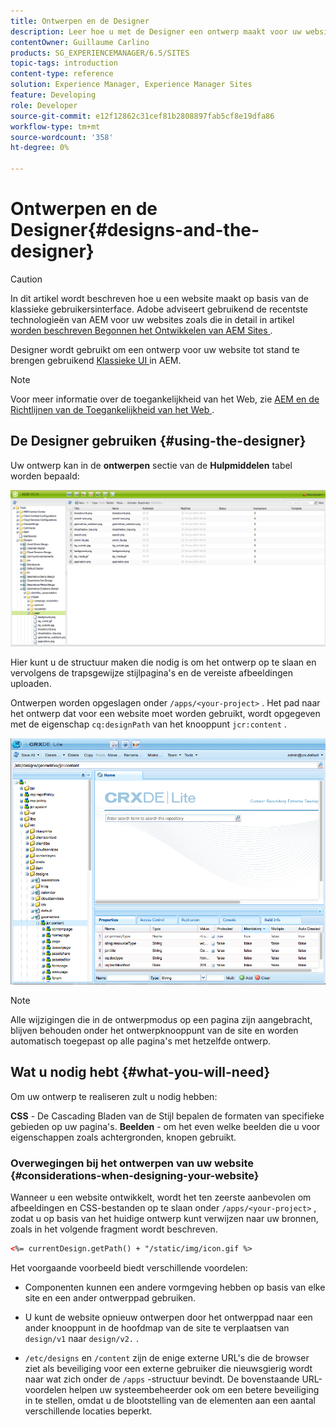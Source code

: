 ```yaml
---
title: Ontwerpen en de Designer
description: Leer hoe u met de Designer een ontwerp maakt voor uw website en in AEM.
contentOwner: Guillaume Carlino
products: SG_EXPERIENCEMANAGER/6.5/SITES
topic-tags: introduction
content-type: reference
solution: Experience Manager, Experience Manager Sites
feature: Developing
role: Developer
source-git-commit: e12f12862c31cef81b2808897fab5cf8e19dfa86
workflow-type: tm+mt
source-wordcount: '358'
ht-degree: 0%

---
```


# Ontwerpen en de Designer{#designs-and-the-designer}

>[!CAUTION]
>
>In dit artikel wordt beschreven hoe u een website maakt op basis van de klassieke gebruikersinterface. Adobe adviseert gebruikend de recentste technologieën van AEM voor uw websites zoals die in detail in artikel [ worden beschreven Begonnen het Ontwikkelen van AEM Sites ](/help/sites-developing/getting-started.md).

Designer wordt gebruikt om een ontwerp voor uw website tot stand te brengen gebruikend [ Klassieke UI ](/help/sites-classic-ui-authoring/classicui.md) in AEM.

>[!NOTE]
>
>Voor meer informatie over de toegankelijkheid van het Web, zie [ AEM en de Richtlijnen van de Toegankelijkheid van het Web ](/help/managing/web-accessibility.md).

## De Designer gebruiken {#using-the-designer}

Uw ontwerp kan in de **ontwerpen** sectie van de **Hulpmiddelen** tabel worden bepaald:

![ screen_shot_2012-02-01at30237pm ](assets/screen_shot_2012-02-01at30237pm.png)

Hier kunt u de structuur maken die nodig is om het ontwerp op te slaan en vervolgens de trapsgewijze stijlpagina&#39;s en de vereiste afbeeldingen uploaden.

Ontwerpen worden opgeslagen onder `/apps/<your-project>` . Het pad naar het ontwerp dat voor een website moet worden gebruikt, wordt opgegeven met de eigenschap `cq:designPath` van het knooppunt `jcr:content` .

![ chlimage_1-74 ](assets/chlimage_1-74a.png)

>[!NOTE]
>
>Alle wijzigingen die in de ontwerpmodus op een pagina zijn aangebracht, blijven behouden onder het ontwerpknooppunt van de site en worden automatisch toegepast op alle pagina&#39;s met hetzelfde ontwerp.

## Wat u nodig hebt {#what-you-will-need}

Om uw ontwerp te realiseren zult u nodig hebben:

**CSS** - De Cascading Bladen van de Stijl bepalen de formaten van specifieke gebieden op uw pagina&#39;s.
**Beelden** - om het even welke beelden die u voor eigenschappen zoals achtergronden, knopen gebruikt.

### Overwegingen bij het ontwerpen van uw website {#considerations-when-designing-your-website}

Wanneer u een website ontwikkelt, wordt het ten zeerste aanbevolen om afbeeldingen en CSS-bestanden op te slaan onder `/apps/<your-project>` , zodat u op basis van het huidige ontwerp kunt verwijzen naar uw bronnen, zoals in het volgende fragment wordt beschreven.

```xml
<%= currentDesign.getPath() + "/static/img/icon.gif %>
```

Het voorgaande voorbeeld biedt verschillende voordelen:

* Componenten kunnen een andere vormgeving hebben op basis van elke site en een ander ontwerppad gebruiken.
* U kunt de website opnieuw ontwerpen door het ontwerppad naar een ander knooppunt in de hoofdmap van de site te verplaatsen van `design/v1` naar `design/v2.` .

* `/etc/designs` en `/content` zijn de enige externe URL&#39;s die de browser ziet als beveiliging voor een externe gebruiker die nieuwsgierig wordt naar wat zich onder de `/apps` -structuur bevindt. De bovenstaande URL-voordelen helpen uw systeembeheerder ook om een betere beveiliging in te stellen, omdat u de blootstelling van de elementen aan een aantal verschillende locaties beperkt.
